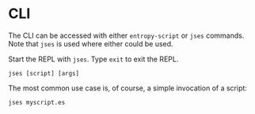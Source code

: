 # CLI

The CLI can be accessed with either `entropy-script` or `jses` commands.
Note that `jses` is used where either could be used.

Start the REPL with `jses`.
Type `exit` to exit the REPL.

```
jses [script] [args]
```

The most common use case is, of course, a simple invocation of a script:

```
jses myscript.es
```
